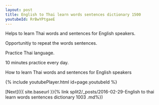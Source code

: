 ```yaml
---
layout: post
title: English to Thai learn words sentences dictionary 1500 
youtubeId: RrBwYPtgaeE
---
```

 
 
Helps to learn Thai words and sentences for English speakers.

Opportunitiy to repeat the words sentences. 

Practice Thai language. 
 
10 minutes practice every day. 
 
How to learn Thai words and sentences for English speakers 
 
{% include youtubePlayer.html id=page.youtubeId %}
 
 
[Next]({{ site.baseurl }}{% link  split2/_posts/2016-02-29-English to thai learn words sentences dictionary 1003 .md%})
 
